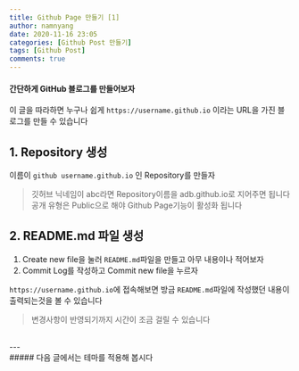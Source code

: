 ```yaml
---
title: Github Page 만들기 [1]
author: namnyang
date: 2020-11-16 23:05
categories: [Github Post 만들기]
tags: [Github Post]
comments: true 
---
```


#### 간단하게 GitHub 블로그를 만들어보자
이 글을 따라하면 누구나 쉽게 `https://username.github.io` 이라는 URL을 가진 블로그를 만들 수 있습니다


## 1. Repository 생성

이름이 `github username.github.io` 인 Repository를 만들자
> 깃허브 닉네임이 abc라면 Repository이름을 adb.github.io로 지어주면 됩니다 <br>
> 공개 유형은 Public으로 해야 Github Page기능이 활성화 됩니다

## 2. README.md 파일 생성

1. Create new file을 눌러 `README.md`파일을 만들고 아무 내용이나 적어보자
2. Commit Log를 작성하고 Commit new file을 누르자

`https://username.github.io`에 접속해보면 방금 `README.md`파일에 작성했던 내용이 출력되는것을 볼 수 있습니다
> 변경사항이 반영되기까지 시간이 조금 걸릴 수 있습니다

<br>
---
<br>
##### 다음 글에서는 테마를 적용해 봅시다
